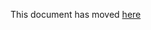 This document has  moved [here](https://github.com/zonemaster/zonemaster/blob/develop/docs/internal/maintenance/Instructions-for-translators.md)
